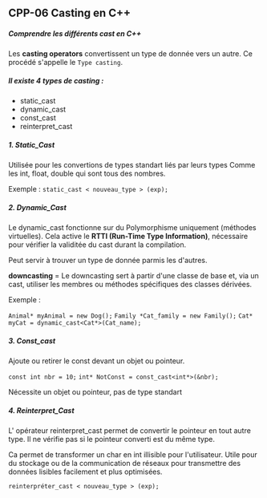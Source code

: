 ##  CPP-06 Casting en C++

#### 

##### Comprendre les différents cast en C++

Les **casting operators** convertissent un type de donnée vers un autre. Ce procédé s'appelle le `Type casting`.

##### Il existe 4 types de casting :

- static_cast
- dynamic_cast
- const_cast
- reinterpret_cast

##### 1. Static_Cast

Utilisée pour les convertions de types standart liés par leurs types
Comme les int, float, double qui sont tous des nombres.


Exemple :
`static_cast < nouveau_type > (exp);`

##### 2. Dynamic_Cast

Le dynamic_cast fonctionne sur du Polymorphisme uniquement (méthodes virtuelles).
Cela active le **RTTI (Run-Time Type Information)**, nécessaire pour vérifier la validitée du cast durant la compilation.

Peut servir à trouver un type de donnée parmis les d'autres.

**downcasting** = Le downcasting sert à partir d'une classe de base et, via un cast, utiliser les membres ou méthodes spécifiques des classes dérivées.

Exemple : 

`Animal* myAnimal = new Dog();`
`Family *Cat_family = new Family();`
`Cat* myCat = dynamic_cast<Cat*>(Cat_name);`

##### 3. Const_cast

Ajoute ou retirer le const devant un objet ou pointeur.

`const int nbr = 10;`
`int* NotConst = const_cast<int*>(&nbr);`

Nécessite un objet ou pointeur, pas de type standart

##### 4. Reinterpret_Cast

L' opérateur reinterpret_cast permet de convertir le pointeur en tout autre type. Il ne vérifie pas si le pointeur converti est du même type.

Ca permet de transformer un char en int illisible pour l'utilisateur.
Utile pour du stockage ou de la communication de réseaux pour transmettre des données lisibles facilement et plus optimisées.

`reinterpréter_cast < nouveau_type > (exp);`

